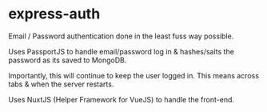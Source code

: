 # express-auth

Email / Password authentication done in the least fuss way possible.

Uses PassportJS to handle email/password log in & hashes/salts the password as its saved to MongoDB.

Importantly, this will continue to keep the user logged in. This means across tabs & when the server restarts.

Uses NuxtJS (Helper Framework for VueJS) to handle the front-end.
